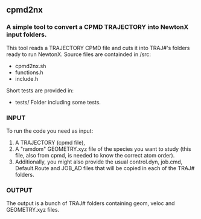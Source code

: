 ## cpmd2nx 
### A simple tool to convert a CPMD TRAJECTORY into NewtonX input folders.  
This tool reads a TRAJECTORY CPMD file and cuts it into TRAJ#'s folders ready to run NewtonX.
Source files are containded in /src:
- cpmd2nx.sh 
- functions.h
- include.h  

Short tests are provided in: 
- tests/ Folder including some tests. 

### INPUT
To run the code you need as input:
1. A TRAJECTORY (cpmd file),                                                                         
2. A "ramdom" GEOMETRY.xyz file of the species you want to study (this file, also from cpmd, is needed to know the correct atom order).                                                   
3. Additionally, you might also provide the usual control.dyn, job.cmd, Default.Route and JOB_AD files that will be copied in each of the TRAJ# folders.                                           

### OUTPUT                                                                                               
 The output is a bunch of TRAJ# folders containing geom, veloc and GEOMETRY.xyz files.                                
